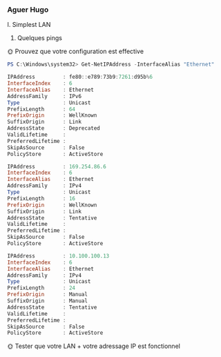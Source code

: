 ### Aguer Hugo 

I. Simplest LAN
1. Quelques pings

🌞 Prouvez que votre configuration est effective
```powershell
PS C:\Windows\system32> Get-NetIPAddress -InterfaceAlias "Ethernet"
```
```Powershell
IPAddress         : fe80::e789:73b9:7261:d95b%6
InterfaceIndex    : 6
InterfaceAlias    : Ethernet
AddressFamily     : IPv6
Type              : Unicast
PrefixLength      : 64
PrefixOrigin      : WellKnown
SuffixOrigin      : Link
AddressState      : Deprecated
ValidLifetime     :
PreferredLifetime :
SkipAsSource      : False
PolicyStore       : ActiveStore

IPAddress         : 169.254.86.6
InterfaceIndex    : 6
InterfaceAlias    : Ethernet
AddressFamily     : IPv4
Type              : Unicast
PrefixLength      : 16
PrefixOrigin      : WellKnown
SuffixOrigin      : Link
AddressState      : Tentative
ValidLifetime     :
PreferredLifetime :
SkipAsSource      : False
PolicyStore       : ActiveStore

IPAddress         : 10.100.100.13
InterfaceIndex    : 6
InterfaceAlias    : Ethernet
AddressFamily     : IPv4
Type              : Unicast
PrefixLength      : 24
PrefixOrigin      : Manual
SuffixOrigin      : Manual
AddressState      : Tentative
ValidLifetime     :
PreferredLifetime :
SkipAsSource      : False
PolicyStore       : ActiveStore


```
🌞 Tester que votre LAN + votre adressage IP est fonctionnel
```powershell

